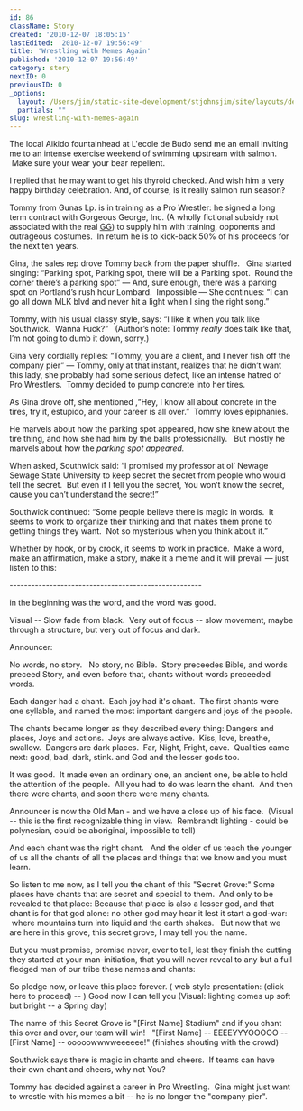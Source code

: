 ```yaml
---
id: 86
className: Story
created: '2010-12-07 18:05:15'
lastEdited: '2010-12-07 19:56:49'
title: 'Wrestling with Memes Again'
published: '2010-12-07 19:56:49'
category: story
nextID: 0
previousID: 0
_options:
  layout: /Users/jim/static-site-development/stjohnsjim/site/layouts/default.static.ttml
  partials: ""
slug: wrestling-with-memes-again
---
```

<p>The local Aikido fountainhead at L'ecole de Budo send me an email inviting me to an intense exercise weekend of swimming upstream with salmon. &nbsp;Make sure your wear your bear repellent.</p>
<div >
<p >I replied that he may want to get his thyroid checked. And wish him a very happy birthday celebration. And, of course, is it really salmon run season?</p>
<p>Tommy from Gunas Lp. is in training as a Pro Wrestler: he signed a long term contract with Gorgeous George, Inc. (A wholly fictional subsidy not associated with the real&nbsp;<a target="_blank" href="http://www.wrestlingmuseum.com/pages/bios/halloffame/georgebio.html">GG</a>) to supply him with training, opponents and outrageous costumes.&nbsp; In return he is to kick-back 50% of his proceeds for the next ten years.</p>
<p >Gina, the sales rep drove Tommy back from the paper shuffle. &nbsp; Gina started singing: &ldquo;Parking spot, Parking spot, there will be a Parking spot.&nbsp; Round the corner there&rsquo;s a parking spot&rdquo; &mdash; And, sure enough, there was a parking spot on Portland&rsquo;s rush hour Lombard.&nbsp; Impossible &mdash; She continues: &ldquo;I can go all down MLK blvd and never hit a light when I sing the right song.&rdquo;</p>

<p >Tommy, with his usual classy style, says: &ldquo;I like it when you talk like Southwick.&nbsp; Wanna Fuck?&rdquo; &nbsp; (Author&rsquo;s note: Tommy&nbsp;<em>really</em>&nbsp;does talk like that, I&rsquo;m not going to dumb it down, sorry.)</p>

<p >Gina very cordially replies: &ldquo;Tommy, you are a client, and I never fish off the company pier&rdquo; &mdash; Tommy, only at that instant, realizes that he didn&rsquo;t want this lady, she probably had some serious defect, like an intense hatred of Pro Wrestlers.&nbsp; Tommy decided to pump concrete into her tires.</p>

<p >As Gina drove off, she mentioned ,&ldquo;Hey, I know all about concrete in the tires, try it, estupido, and your career is all over.&rdquo;&nbsp; Tommy loves epiphanies.</p>

<p >He marvels about how the parking spot appeared, how she knew about the tire thing, and how she had him by the balls professionally. &nbsp; But mostly he marvels about how the&nbsp;<i>parking spot appeared.&nbsp;</i></p>

<p >When asked, Southwick said: &ldquo;I promised my professor at ol&rsquo; Newage Sewage State University to keep secret the secret from people who would tell the secret.&nbsp; But even if I tell you the secret, You won&rsquo;t know the secret, cause you can&rsquo;t understand the secret!&rdquo;</p>

<p >Southwick continued: &ldquo;Some people believe there is magic in words.&nbsp; It seems to work to organize their thinking and that makes them prone to getting things they want.&nbsp; Not so mysterious when you think about it.&rdquo;&nbsp;</p>

<p >Whether by hook, or by crook, it seems to work in practice.&nbsp; Make a word, make an affirmation, make a story, make it a meme and it will prevail &mdash; just listen to this:&nbsp;</p>
<p >-----------------------------------------------------</p>

<p >in the beginning was the word, and the word was good.</p>
<p >Visual -- Slow fade from black. &nbsp;Very out of focus -- slow movement, maybe through a structure, but very out of focus and dark.</p>

<p >Announcer:&nbsp;</p>
<p >No words, no story. &nbsp;&nbsp;No story, no Bible. &nbsp;Story preceedes Bible, and words preceed Story, and even before that, chants without words preceeded words.</p>

<p >Each danger had a chant. &nbsp;Each joy had it's chant. &nbsp;The first chants were one syllable, and named the most important dangers and joys of the people.</p>

<p >The chants became longer as they described every thing: Dangers and places, Joys and actions. &nbsp;Joys are always active. &nbsp;Kiss, love, breathe, swallow. &nbsp;Dangers are dark places. &nbsp;Far, Night, Fright, cave. &nbsp;Qualities came next: good, bad, dark, stink. and God and the lesser gods too.</p>

<p >It was good. &nbsp;It made even an ordinary one, an ancient one, be able to hold the attention of the people. &nbsp;All you had to do was learn the chant. &nbsp;And then there were chants, and soon there were many chants. &nbsp;</p>

<p >Announcer is now the Old Man - and we have a close up of his face. &nbsp;(Visual -- this is the first recognizable thing in view. &nbsp;Rembrandt lighting - could be polynesian, could be aboriginal, impossible to tell)</p>

<p >And each chant was the right chant. &nbsp;&nbsp;And the older of us teach the younger of us all the chants of all the places and things that we know and you must learn.</p>

<p >So listen to me now, as I tell you the chant of this &quot;Secret Grove:&quot; Some places have chants that are secret and special to them. &nbsp;And only to be revealed to that place: Because that place is also a lesser god, and that chant is for that god alone: no other god may hear it lest it start a god-war: &nbsp;where mountains turn into liquid and the earth shakes. &nbsp;&nbsp;But now that we are here in this grove, this secret grove, I may tell you the name.</p>

<p >But you must promise, promise never, ever to tell, lest they finish the cutting they started at your man-initiation, that you will never reveal to any but a full fledged man of our tribe these names and chants:</p>

<p >So pledge now, or leave this place forever. ( web style presentation: (click here to proceed) -- ) Good now I can tell you (Visual: lighting comes up soft but bright -- a Spring day)</p>

<p >The name of this Secret Grove is &quot;[First Name] Stadium&quot; and if you chant this over and over, our team will win! &nbsp;&nbsp;&quot;[First Name] -- EEEEYYYOOOOO -- [First Name] -- ooooowwwweeeeee!&quot; (finishes shouting with the crowd)</p>

<p >Southwick says there is magic in chants and cheers. &nbsp;If teams can have their own chant and cheers, why not You?</p>

</div>
<p>Tommy has decided against a career in Pro Wrestling. &nbsp;Gina might just want to wrestle with his memes a bit -- he is no longer the &quot;company pier&quot;.&nbsp;</p>